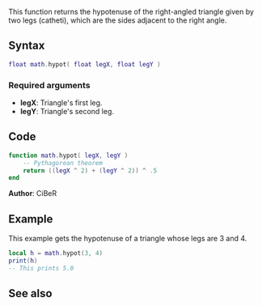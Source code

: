 This function returns the hypotenuse of the right-angled triangle given by two legs (catheti), which are the sides adjacent to the right angle.

Syntax
------

``` lua
float math.hypot( float legX, float legY )
```

### Required arguments

-   **legX**: Triangle's first leg.
-   **legY**: Triangle's second leg.

Code
----

``` lua
function math.hypot( legX, legY )
    -- Pythagorean theorem
    return ((legX ^ 2) + (legY ^ 2)) ^ .5
end
```

**Author**: CiBeR

Example
-------

This example gets the hypotenuse of a triangle whose legs are 3 and 4.

``` lua
local h = math.hypot(3, 4)
print(h)
-- This prints 5.0
```

See also
--------
